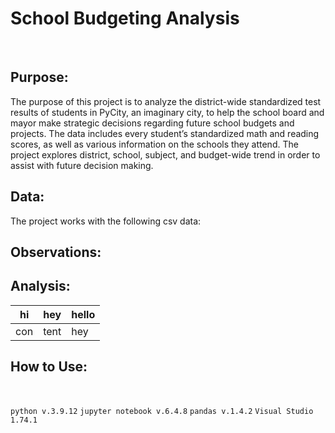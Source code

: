 # School Budgeting Analysis
&nbsp;
&nbsp;
## Purpose:

  The purpose of this project is to analyze the district-wide standardized test results of students in PyCity, an imaginary city, to help the school board and mayor make strategic decisions regarding future school budgets and projects. The data includes every student’s standardized math and reading scores, as well as various information on the schools they attend. The project explores district, school, subject, and budget-wide trend in order to assist with future decision making.

## Data:

  The project works with the following csv data:

## Observations:

## Analysis:

| hi | hey | hello |
| --- | --- | --- |
| con | tent | hey |

## How to Use:

&nbsp;
&nbsp;

`python v.3.9.12`
`jupyter notebook v.6.4.8`
`pandas v.1.4.2`
`Visual Studio 1.74.1`
